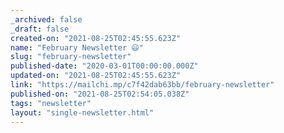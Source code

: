 ```yaml
---
_archived: false
_draft: false
created-on: "2021-08-25T02:45:55.623Z"
name: "February Newsletter 😃"
slug: "february-newsletter"
published-date: "2020-03-01T00:00:00.000Z"
updated-on: "2021-08-25T02:45:55.623Z"
link: "https://mailchi.mp/c7f42dab63bb/february-newsletter"
published-on: "2021-08-25T02:54:05.038Z"
tags: "newsletter"
layout: "single-newsletter.html"
---
```



